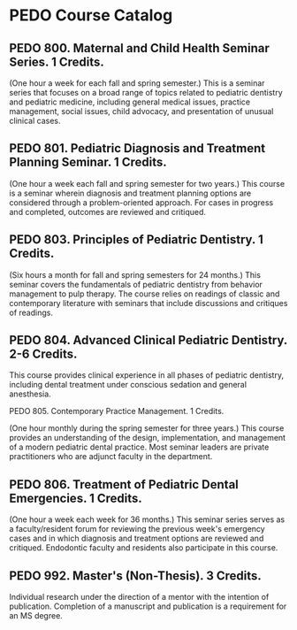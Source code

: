 # PEDO Course Catalog

## PEDO 800. Maternal and Child Health Seminar Series. 1 Credits.

(One hour a week for each fall and spring semester.) This is a seminar series that focuses on a broad range of topics related to pediatric dentistry and pediatric medicine, including general medical issues, practice management, social issues, child advocacy, and presentation of unusual clinical cases.

## PEDO 801. Pediatric Diagnosis and Treatment Planning Seminar. 1 Credits.

(One hour a week each fall and spring semester for two years.) This course is a seminar wherein diagnosis and treatment planning options are considered through a problem-oriented approach. For cases in progress and completed, outcomes are reviewed and critiqued.

## PEDO 803. Principles of Pediatric Dentistry. 1 Credits.

(Six hours a month for fall and spring semesters for 24 months.) This seminar covers the fundamentals of pediatric dentistry from behavior management to pulp therapy. The course relies on readings of classic and contemporary literature with seminars that include discussions and critiques of readings.

## PEDO 804. Advanced Clinical Pediatric Dentistry. 2-6 Credits.
This course provides clinical experience in all phases of pediatric dentistry, including dental treatment under conscious sedation and general anesthesia.

PEDO 805. Contemporary Practice Management. 1 Credits.

(One hour monthly during the spring semester for three years.) This course provides an understanding of the design, implementation, and management of a modern pediatric dental practice. Most seminar leaders are private practitioners who are adjunct faculty in the department.

## PEDO 806. Treatment of Pediatric Dental Emergencies. 1 Credits.

(One hour a week each week for 36 months.) This seminar series serves as a faculty/resident forum for reviewing the previous week's emergency cases and in which diagnosis and treatment options are reviewed and critiqued. Endodontic faculty and residents also participate in this course.

## PEDO 992. Master's (Non-Thesis). 3 Credits.

Individual research under the direction of a mentor with the intention of publication. Completion of a manuscript and publication is a requirement for an MS degree.

